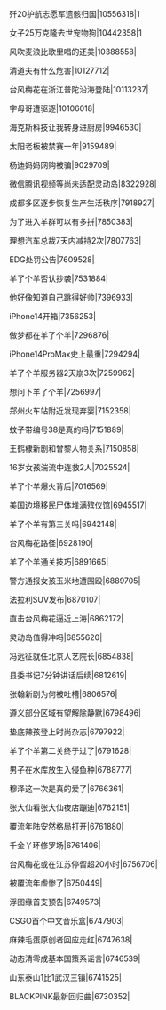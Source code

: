 歼20护航志愿军遗骸归国|10556318|1

女子25万克隆去世宠物狗|10442358|1

风吹麦浪比歌里唱的还美|10388558|

清道夫有什么危害|10127712|

台风梅花在浙江普陀沿海登陆|10113237|

字母哥遭驱逐|10106018|

海克斯科技让我转身进厨房|9946530|

太阳老板被禁赛一年|9159489|

杨迪妈妈网购被骗|9029709|

微信腾讯视频等尚未适配灵动岛|8322928|

成都多区逐步恢复生产生活秩序|7918927|

为了进入羊群可以有多拼|7850383|

理想汽车总裁7天内减持2次|7807763|

EDG处罚公告|7609528|

羊了个羊否认抄袭|7531884|

他好像知道自己跳得好帅|7396933|

iPhone14开箱|7356253|

做梦都在羊了个羊|7296876|

iPhone14ProMax史上最重|7294294|

羊了个羊服务器2天崩3次|7259962|

想问下羊了个羊|7256997|

郑州火车站附近发现弃婴|7152358|

蚊子带编号38是真的吗|7151889|

王鹤棣新剧和曾黎人物关系|7150858|

16岁女孩湍流中连救2人|7025524|

羊了个羊爆火背后|7016569|

美国边境移民尸体堆满殡仪馆|6945517|

羊了个羊有第三关吗|6942148|

台风梅花路径|6928190|

羊了个羊通关技巧|6891665|

警方通报女孩玉米地遭围殴|6889705|

法拉利SUV发布|6870107|

直击台风梅花逼近上海|6862172|

灵动岛值得冲吗|6855620|

冯远征就任北京人艺院长|6854838|

县委书记7分钟讲话后续|6812619|

张翰新剧为何被吐槽|6806576|

遵义部分区域有望解除静默|6798496|

垫底辣孩登上时尚杂志|6797922|

羊了个羊第二关终于过了|6791628|

男子在水库放生入侵鱼种|6788777|

穆泽这一次是真的爱了|6766361|

张大仙看张大仙夜店蹦迪|6762151|

覆流年陆安然格局打开|6761880|

千金丫环修罗场|6761406|

台风梅花或在江苏停留超20小时|6756706|

被覆流年虐惨了|6750449|

浮图缘首支预告|6749573|

CSGO首个中文音乐盒|6747903|

麻辣毛蛋原创者回应走红|6747638|

动态清零成基本国策系谣言|6746539|

山东泰山1比1武汉三镇|6741525|

BLACKPINK最新回归曲|6730352|

